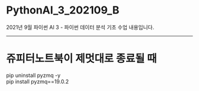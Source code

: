 # PythonAI_3_202109_B
2021년 9월 파이썬 AI 3 - 파이썬 데이터 분석 기초 수업 내용입니다.
***
# 쥬피터노트북이 제멋대로 종료될 때  
pip uninstall pyzmq -y  
pip install pyzmq==19.0.2
